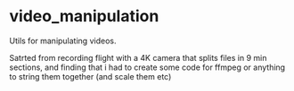 # video_manipulation

Utils for manipulating videos.

Satrted from recording flight with a 4K camera that splits files in 9 min sections, and finding that i had to create some code for ffmpeg or anything to string them together (and scale them etc)

